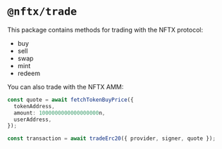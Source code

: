 # `@nftx/trade`

This package contains methods for trading with the NFTX protocol:

- buy
- sell
- swap
- mint
- redeem

You can also trade with the NFTX AMM:

```ts
const quote = await fetchTokenBuyPrice({
  tokenAddress,
  amount: 1000000000000000000n,
  userAddress,
});

const transaction = await tradeErc20({ provider, signer, quote });
```
